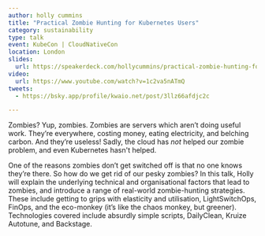 ```yaml
---
author: holly cummins
title: "Practical Zombie Hunting for Kubernetes Users"
category: sustainability
type: talk
event: KubeCon | CloudNativeCon
location: London
slides:
  url: https://speakerdeck.com/hollycummins/practical-zombie-hunting-for-kubernetes-users
video:
  url: https://www.youtube.com/watch?v=1c2va5nATmQ  
tweets:
  - https://bsky.app/profile/kwaio.net/post/3llz66afdjc2c

---
```


Zombies? Yup, zombies. Zombies are servers which aren’t doing useful work. They’re everywhere, costing money, eating electricity, and belching carbon. And they’re useless! Sadly, the cloud has *not* helped our zombie problem, and even Kubernetes hasn't helped.

One of the reasons zombies don’t get switched off is that no one knows they’re there. So how do we get rid of our pesky zombies? In this talk, Holly will explain the underlying technical and organisational factors that lead to zombies, and introduce a range of real-world zombie-hunting strategies. These include getting to grips with elasticity and utilisation, LightSwitchOps, FinOps, and the eco-monkey (it’s like the chaos monkey, but greener). Technologies covered include absurdly simple scripts, DailyClean, Kruize Autotune, and Backstage. 